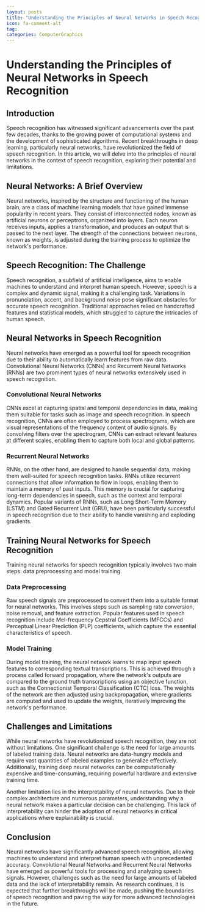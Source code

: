 ```yaml
---
layout: posts
title: "Understanding the Principles of Neural Networks in Speech Recognition"
icon: fa-comment-alt
tag:      
categories: ComputerGraphics
---
```



# Understanding the Principles of Neural Networks in Speech Recognition

## Introduction

Speech recognition has witnessed significant advancements over the past few decades, thanks to the growing power of computational systems and the development of sophisticated algorithms. Recent breakthroughs in deep learning, particularly neural networks, have revolutionized the field of speech recognition. In this article, we will delve into the principles of neural networks in the context of speech recognition, exploring their potential and limitations.

## Neural Networks: A Brief Overview

Neural networks, inspired by the structure and functioning of the human brain, are a class of machine learning models that have gained immense popularity in recent years. They consist of interconnected nodes, known as artificial neurons or perceptrons, organized into layers. Each neuron receives inputs, applies a transformation, and produces an output that is passed to the next layer. The strength of the connections between neurons, known as weights, is adjusted during the training process to optimize the network's performance.

## Speech Recognition: The Challenge

Speech recognition, a subfield of artificial intelligence, aims to enable machines to understand and interpret human speech. However, speech is a complex and dynamic signal, making it a challenging task. Variations in pronunciation, accent, and background noise pose significant obstacles for accurate speech recognition. Traditional approaches relied on handcrafted features and statistical models, which struggled to capture the intricacies of human speech.

## Neural Networks in Speech Recognition

Neural networks have emerged as a powerful tool for speech recognition due to their ability to automatically learn features from raw data. Convolutional Neural Networks (CNNs) and Recurrent Neural Networks (RNNs) are two prominent types of neural networks extensively used in speech recognition.

### Convolutional Neural Networks

CNNs excel at capturing spatial and temporal dependencies in data, making them suitable for tasks such as image and speech recognition. In speech recognition, CNNs are often employed to process spectrograms, which are visual representations of the frequency content of audio signals. By convolving filters over the spectrogram, CNNs can extract relevant features at different scales, enabling them to capture both local and global patterns.

### Recurrent Neural Networks

RNNs, on the other hand, are designed to handle sequential data, making them well-suited for speech recognition tasks. RNNs utilize recurrent connections that allow information to flow in loops, enabling them to maintain a memory of past inputs. This memory is crucial for capturing long-term dependencies in speech, such as the context and temporal dynamics. Popular variants of RNNs, such as Long Short-Term Memory (LSTM) and Gated Recurrent Unit (GRU), have been particularly successful in speech recognition due to their ability to handle vanishing and exploding gradients.

## Training Neural Networks for Speech Recognition

Training neural networks for speech recognition typically involves two main steps: data preprocessing and model training.

### Data Preprocessing

Raw speech signals are preprocessed to convert them into a suitable format for neural networks. This involves steps such as sampling rate conversion, noise removal, and feature extraction. Popular features used in speech recognition include Mel-frequency Cepstral Coefficients (MFCCs) and Perceptual Linear Prediction (PLP) coefficients, which capture the essential characteristics of speech.

### Model Training

During model training, the neural network learns to map input speech features to corresponding textual transcriptions. This is achieved through a process called forward propagation, where the network's outputs are compared to the ground truth transcriptions using an objective function, such as the Connectionist Temporal Classification (CTC) loss. The weights of the network are then adjusted using backpropagation, where gradients are computed and used to update the weights, iteratively improving the network's performance.

## Challenges and Limitations

While neural networks have revolutionized speech recognition, they are not without limitations. One significant challenge is the need for large amounts of labeled training data. Neural networks are data-hungry models and require vast quantities of labeled examples to generalize effectively. Additionally, training deep neural networks can be computationally expensive and time-consuming, requiring powerful hardware and extensive training time.

Another limitation lies in the interpretability of neural networks. Due to their complex architecture and numerous parameters, understanding why a neural network makes a particular decision can be challenging. This lack of interpretability can hinder the adoption of neural networks in critical applications where explainability is crucial.

## Conclusion

Neural networks have significantly advanced speech recognition, allowing machines to understand and interpret human speech with unprecedented accuracy. Convolutional Neural Networks and Recurrent Neural Networks have emerged as powerful tools for processing and analyzing speech signals. However, challenges such as the need for large amounts of labeled data and the lack of interpretability remain. As research continues, it is expected that further breakthroughs will be made, pushing the boundaries of speech recognition and paving the way for more advanced technologies in the future.